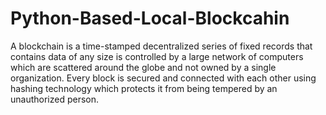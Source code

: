 # Python-Based-Local-Blockcahin
A blockchain is a time-stamped decentralized series of fixed records that contains data of any size is controlled by a large network of computers which are scattered around the globe and not owned by a single organization. Every block is secured and connected with each other using hashing technology which protects it from being tempered by an unauthorized person. 
